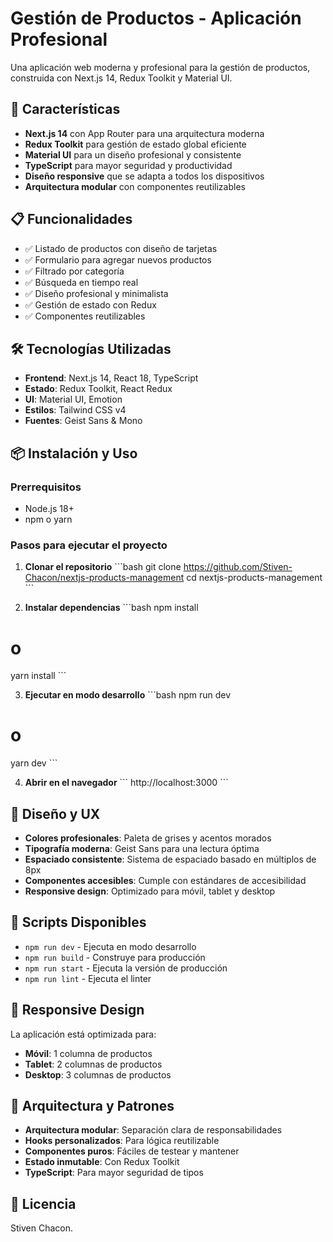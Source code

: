 # Gestión de Productos - Aplicación Profesional

Una aplicación web moderna y profesional para la gestión de productos, construida con Next.js 14, Redux Toolkit y Material UI.

## 🚀 Características

- **Next.js 14** con App Router para una arquitectura moderna
- **Redux Toolkit** para gestión de estado global eficiente
- **Material UI** para un diseño profesional y consistente
- **TypeScript** para mayor seguridad y productividad
- **Diseño responsive** que se adapta a todos los dispositivos
- **Arquitectura modular** con componentes reutilizables

## 📋 Funcionalidades

- ✅ Listado de productos con diseño de tarjetas
- ✅ Formulario para agregar nuevos productos
- ✅ Filtrado por categoría
- ✅ Búsqueda en tiempo real
- ✅ Diseño profesional y minimalista
- ✅ Gestión de estado con Redux
- ✅ Componentes reutilizables

## 🛠️ Tecnologías Utilizadas

- **Frontend**: Next.js 14, React 18, TypeScript
- **Estado**: Redux Toolkit, React Redux
- **UI**: Material UI, Emotion
- **Estilos**: Tailwind CSS v4
- **Fuentes**: Geist Sans & Mono

## 📦 Instalación y Uso

### Prerrequisitos
- Node.js 18+ 
- npm o yarn

### Pasos para ejecutar el proyecto

1. **Clonar el repositorio**
\`\`\`bash
git clone https://github.com/Stiven-Chacon/nextjs-products-management
cd nextjs-products-management
\`\`\`

2. **Instalar dependencias**
\`\`\`bash
npm install
# o
yarn install
\`\`\`

3. **Ejecutar en modo desarrollo**
\`\`\`bash
npm run dev
# o
yarn dev
\`\`\`

4. **Abrir en el navegador**
\`\`\`
http://localhost:3000
\`\`\`


## 🎨 Diseño y UX

- **Colores profesionales**: Paleta de grises y acentos morados
- **Tipografía moderna**: Geist Sans para una lectura óptima
- **Espaciado consistente**: Sistema de espaciado basado en múltiplos de 8px
- **Componentes accesibles**: Cumple con estándares de accesibilidad
- **Responsive design**: Optimizado para móvil, tablet y desktop

## 🔧 Scripts Disponibles

- `npm run dev` - Ejecuta en modo desarrollo
- `npm run build` - Construye para producción
- `npm run start` - Ejecuta la versión de producción
- `npm run lint` - Ejecuta el linter

## 📱 Responsive Design

La aplicación está optimizada para:
- **Móvil**: 1 columna de productos
- **Tablet**: 2 columnas de productos  
- **Desktop**: 3 columnas de productos

## 🧪 Arquitectura y Patrones

- **Arquitectura modular**: Separación clara de responsabilidades
- **Hooks personalizados**: Para lógica reutilizable
- **Componentes puros**: Fáciles de testear y mantener
- **Estado inmutable**: Con Redux Toolkit
- **TypeScript**: Para mayor seguridad de tipos

## 📄 Licencia

Stiven Chacon.
